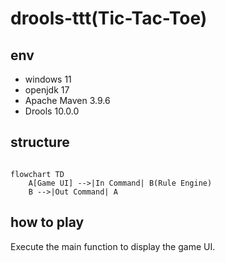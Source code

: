 # drools-ttt(Tic-Tac-Toe)

## env 

- windows 11
- openjdk 17
- Apache Maven 3.9.6
- Drools 10.0.0

## structure 

```mermaid

flowchart TD
    A[Game UI] -->|In Command| B(Rule Engine)
    B -->|Out Command| A
```

## how to play

Execute the main function to display the game UI.

